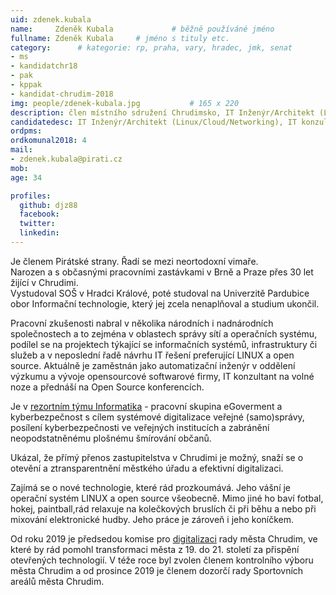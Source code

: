 ```yaml
---
uid: zdenek.kubala
name:     Zdeněk Kubala      		# běžně používáné jméno
fullname: Zdeněk Kubala		# jméno s tituly etc.
category:      # kategorie: rp, praha, vary, hradec, jmk, senat
- ms
- kandidatchr18
- pak
- kppak
- kandidat-chrudim-2018
img: people/zdenek-kubala.jpg           # 165 x 220
description: člen místního sdružení Chrudimsko, IT Inženýr/Architekt (Linux/Cloud/Networking) a konzultant, zástupce vedoucího technického odboru Piratů   # kratký popis, max 160 znaků
candidatedesc: IT Inženýr/Architekt (Linux/Cloud/Networking), IT konzultant 
ordpms: 
ordkomunal2018: 4
mail:
- zdenek.kubala@pirati.cz
mob: 
age: 34

profiles:
  github: djz88
  facebook: 
  twitter:
  linkedin:
---
```

Je členem Pirátské strany. Řadí se mezi neortodoxní vimaře.  
Narozen a s občasnými pracovními zastávkami v Brně a Praze přes 30 let žijící v Chrudimi.  
Vystudoval SOŠ v Hradci Králové, poté studoval na Univerzitě Pardubice obor Informační technologie, který jej zcela nenaplňoval a studium ukončil.  

Pracovní zkušenosti nabral v několika národních i nadnárodních společnostech a to zejména v oblastech správy sítí a operačních systému, podílel se na projektech týkající se informačních systémů, infrastruktury či služeb a v neposlední řadě návrhu IT řešení preferující LINUX a open source. Aktuálně je zaměstnán jako automatizační inženýr v oddělení výzkumu a vývoje opensourcové softwarové firmy, IT konzultant na volné noze a přednáší na Open Source konferencích. 

Je v [rezortním týmu Informatika](https://www.pirati.cz/pripoj-se/informatika/) - pracovní skupina eGoverment a kyberbezpečnost s cílem systémové digitalizace veřejné (samo)správy, posílení kyberbezpečnosti ve veřejných institucích a zabránění neopodstatněnému plošnému šmírování občanů.

Ukázal, že přímý přenos zastupitelstva v Chrudimi je možný, snaží se o otevění a ztransparentnění městkého úřadu a efektivní digitalizaci.

Zajímá se o nové technologie, které rád prozkoumává. Jeho vášní je operační systém LINUX a open source všeobecně. Mimo jiné ho baví fotbal, hokej, paintball,rád relaxuje na kolečkových bruslích či při běhu a nebo při mixování elektronické hudby. Jeho práce je zároveň i jeho koníčkem.

Od roku 2019 je předsedou komise pro [digitalizaci](https://forum.pirati.cz/viewtopic.php?f=775&t=46608) rady města Chrudim, ve které by rád pomohl transformaci města z 19. do 21. století za přispění otevřených technologií. V téže roce byl zvolen členem kontrolního výboru města Chrudim a od prosince 2019 je členem dozorčí rady Sportovních areálů města Chrudim.


